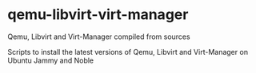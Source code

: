 # qemu-libvirt-virt-manager
Qemu, Libvirt and Virt-Manager compiled from sources

Scripts to install the latest versions of Qemu, Libvirt and Virt-Manager on Ubuntu Jammy and Noble

